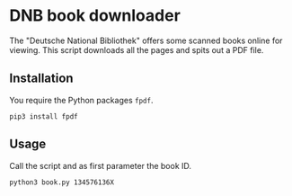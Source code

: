 # DNB book downloader

The "Deutsche National Bibliothek" offers some scanned books online for
viewing. This script downloads all the pages and spits out a PDF file.

## Installation

You require the Python packages `fpdf`.

    pip3 install fpdf

## Usage

Call the script and as first parameter the book ID.

    python3 book.py 134576136X

